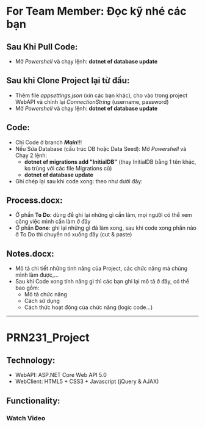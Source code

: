 # For Team Member: Đọc kỹ nhé các bạn
## Sau Khi Pull Code:
 - Mở _Powershell_ và chạy lệnh:  **dotnet ef database update**
## Sau khi Clone Project lại từ đầu:
 - Thêm file _appsettings.json_ (xin các bạn khác), cho vào trong project WebAPI và chỉnh lại _ConnectionString_ (username, password)
 - Mở _Powershell_ và chạy lệnh:  **dotnet ef database update**
## Code:
 - Chỉ Code ở branch _**Main**_!!!
 - Nếu Sửa Database (cấu trúc DB hoặc Data Seed): Mở _Powershell_ và Chạy 2 lệnh:
   +  **dotnet ef migrations add "InitialDB"** (thay InitialDB bằng 1 tên khác, ko trùng với các file Migrations cũ)
   +  **dotnet ef database update**
 - Ghi chép lại sau khi code xong: theo như dưới đây:
## Process.docx:
 - Ở phần **To Do**: dùng để ghi lại những gì cần làm, mọi người có thể xem công việc mình cần làm ở đây
 - Ở phần **Done**: ghi lại những gì đã làm xong, sau khi code xong phần nào ở To Do thì chuyển nó xuống đây (cut & paste)
## Notes.docx:
 - Mô tả chi tiết những tính năng của Project, các chức năng mà chúng mình làm được,...
 - Sau khi Code xong tính năng gì thì các bạn ghi lại mô tả ở đây, có thể bao gồm:
    + Mô tả chức năng
    + Cách sử dụng
    + Cách thức hoạt động của chức năng (logic code...)
    
 ------------------------------------------------------------------------------------------------------------------------

# PRN231_Project
## Technology:
 - WebAPI: ASP.NET Core Web API 5.0
 - WebClient: HTML5 + CSS3 + Javascript (jQuery & AJAX)
## Functionality:
### Watch Video
